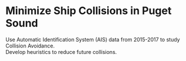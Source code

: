 # Minimize Ship Collisions in Puget Sound

Use Automatic Identification System (AIS) data from 2015-2017 to study Collision Avoidance.  
Develop heuristics to reduce future collisions.

